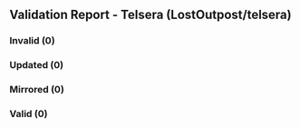 ## Validation Report - Telsera (LostOutpost/telsera)


### Invalid (0)
### Updated (0)
### Mirrored (0)
### Valid (0)
